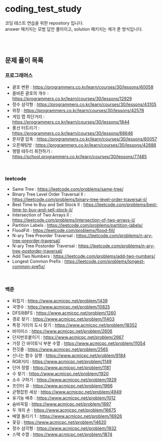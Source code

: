 # coding_test_study
코딩 테스트 연습을 위한 repository 입니다. <br />
answer 패키지는 모범 답안 풀이이고, solution 패키지는 제가 푼 방식입니다.

<br />
<br />

## 문제 풀이 목록

### 프로그래머스
- 괄호 변환 : https://programmers.co.kr/learn/courses/30/lessons/60058
- 올바른 괄호의 개수 : https://programmers.co.kr/learn/courses/30/lessons/12929
- 정수 삼각형 : https://programmers.co.kr/learn/courses/30/lessons/43105
- 위장 : https://programmers.co.kr/learn/courses/30/lessons/42578
- 게임 맵 최단거리 : https://programmers.co.kr/learn/courses/30/lessons/1844
- 풍선 터트리기 : https://programmers.co.kr/learn/courses/30/lessons/68646
- 문자열 압축 : https://programmers.co.kr/learn/courses/30/lessons/60057
- 오픈채팅방 : https://programmers.co.kr/learn/courses/30/lessons/42888
- 행렬 테두리 회전하기 : https://school.programmers.co.kr/learn/courses/30/lessons/77485

<br />

### leetcode
- Same Tree : https://leetcode.com/problems/same-tree/
- Binary Tree Level Order Traversal II : https://leetcode.com/problems/binary-tree-level-order-traversal-ii/
- Best Time to Buy and Sell Stock II : https://leetcode.com/problems/best-time-to-buy-and-sell-stock-ii/
- Intersection of Two Arrays II : https://leetcode.com/problems/intersection-of-two-arrays-ii/
- Partition Labels : https://leetcode.com/problems/partition-labels/
- FloodFill : https://leetcode.com/problems/flood-fill/
- N-ary Tree Preorder Traversal : https://leetcode.com/problems/n-ary-tree-preorder-traversal/
- N-ary Tree Postorder Traversal : https://leetcode.com/problems/n-ary-tree-postorder-traversal/
- Add Two Numbers : https://leetcode.com/problems/add-two-numbers/
- Longest Common Prefix : https://leetcode.com/problems/longest-common-prefix/

<br />

### 백준
- 뒤집기 : https://www.acmicpc.net/problem/1439
- 국영수 : https://www.acmicpc.net/problem/10825
- DFS와BFS : https://www.acmicpc.net/problem/1260
- 경로 찾기 : https://www.acmicpc.net/problem/11403
- 특정 거리의 도시 찾기 : https://www.acmicpc.net/problem/18352
- 바이러스 : https://www.acmicpc.net/problem/2606
- 단지번호붙이기 : https://www.acmicpc.net/problem/2667
- 가장 긴 바이토닉 부분 수열 : https://www.acmicpc.net/problem/11054
- 전깃줄 : https://www.acmicpc.net/problem/2565
- 신나는 함수 실행 : https://www.acmicpc.net/problem/9184
- RGB거리 : https://www.acmicpc.net/problem/1149
- 단어 정렬 : https://www.acmicpc.net/problem/1181
- 수 찾기 : https://www.acmicpc.net/problem/1920
- 소수 구하기 : https://www.acmicpc.net/problem/1929
- 프린터 큐 : https://www.acmicpc.net/problem/1966
- 균형잡힌 세상 : https://www.acmicpc.net/problem/4949
- 유기농 배추 : https://www.acmicpc.net/problem/1012
- 숨바꼭질 : https://www.acmicpc.net/problem/1697
- 두 개의 손 : https://www.acmicpc.net/problem/16675
- 배열 돌리기 1 : https://www.acmicpc.net/problem/16926
- 꽃길 : https://www.acmicpc.net/problem/14620
- 정수 삼각형 : https://www.acmicpc.net/problem/1932
- 스택 수열 : https://www.acmicpc.net/problem/1874

